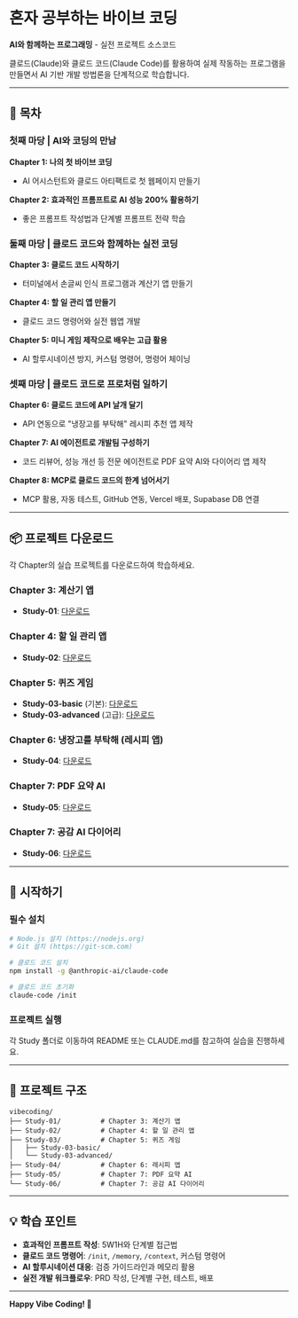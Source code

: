 # 혼자 공부하는 바이브 코딩

**AI와 함께하는 프로그래밍** - 실전 프로젝트 소스코드

클로드(Claude)와 클로드 코드(Claude Code)를 활용하여 실제 작동하는 프로그램을 만들면서 AI 기반 개발 방법론을 단계적으로 학습합니다.

---

## 📖 목차

### 첫째 마당 | AI와 코딩의 만남

**Chapter 1: 나의 첫 바이브 코딩**
- AI 어시스턴트와 클로드 아티팩트로 첫 웹페이지 만들기

**Chapter 2: 효과적인 프롬프트로 AI 성능 200% 활용하기**
- 좋은 프롬프트 작성법과 단계별 프롬프트 전략 학습

### 둘째 마당 | 클로드 코드와 함께하는 실전 코딩

**Chapter 3: 클로드 코드 시작하기**
- 터미널에서 손글씨 인식 프로그램과 계산기 앱 만들기

**Chapter 4: 할 일 관리 앱 만들기**
- 클로드 코드 명령어와 실전 웹앱 개발

**Chapter 5: 미니 게임 제작으로 배우는 고급 활용**
- AI 할루시네이션 방지, 커스텀 명령어, 명령어 체이닝

### 셋째 마당 | 클로드 코드로 프로처럼 일하기

**Chapter 6: 클로드 코드에 API 날개 달기**
- API 연동으로 "냉장고를 부탁해" 레시피 추천 앱 제작

**Chapter 7: AI 에이전트로 개발팀 구성하기**
- 코드 리뷰어, 성능 개선 등 전문 에이전트로 PDF 요약 AI와 다이어리 앱 제작

**Chapter 8: MCP로 클로드 코드의 한계 넘어서기**
- MCP 활용, 자동 테스트, GitHub 연동, Vercel 배포, Supabase DB 연결

---

## 📦 프로젝트 다운로드

각 Chapter의 실습 프로젝트를 다운로드하여 학습하세요.

### Chapter 3: 계산기 앱
- **Study-01**: [다운로드](https://download-directory.github.io/?url=https://github.com/taehojo/vibecoding/tree/master/Study-01)

### Chapter 4: 할 일 관리 앱
- **Study-02**: [다운로드](https://download-directory.github.io/?url=https://github.com/taehojo/vibecoding/tree/master/Study-02)

### Chapter 5: 퀴즈 게임
- **Study-03-basic** (기본): [다운로드](https://download-directory.github.io/?url=https://github.com/taehojo/vibecoding/tree/master/Study-03/Study-03-basic)
- **Study-03-advanced** (고급): [다운로드](https://download-directory.github.io/?url=https://github.com/taehojo/vibecoding/tree/master/Study-03/Study-03-advanced)

### Chapter 6: 냉장고를 부탁해 (레시피 앱)
- **Study-04**: [다운로드](https://download-directory.github.io/?url=https://github.com/taehojo/vibecoding/tree/master/Study-04)

### Chapter 7: PDF 요약 AI
- **Study-05**: [다운로드](https://download-directory.github.io/?url=https://github.com/taehojo/vibecoding/tree/master/Study-05)

### Chapter 7: 공감 AI 다이어리
- **Study-06**: [다운로드](https://download-directory.github.io/?url=https://github.com/taehojo/vibecoding/tree/master/Study-06)

---

## 🚀 시작하기

### 필수 설치
```bash
# Node.js 설치 (https://nodejs.org)
# Git 설치 (https://git-scm.com)

# 클로드 코드 설치
npm install -g @anthropic-ai/claude-code

# 클로드 코드 초기화
claude-code /init
```

### 프로젝트 실행
각 Study 폴더로 이동하여 README 또는 CLAUDE.md를 참고하여 실습을 진행하세요.

---

## 📂 프로젝트 구조

```
vibecoding/
├── Study-01/          # Chapter 3: 계산기 앱
├── Study-02/          # Chapter 4: 할 일 관리 앱
├── Study-03/          # Chapter 5: 퀴즈 게임
│   ├── Study-03-basic/
│   └── Study-03-advanced/
├── Study-04/          # Chapter 6: 레시피 앱
├── Study-05/          # Chapter 7: PDF 요약 AI
└── Study-06/          # Chapter 7: 공감 AI 다이어리
```

---

## 💡 학습 포인트

- **효과적인 프롬프트 작성**: 5W1H와 단계별 접근법
- **클로드 코드 명령어**: `/init`, `/memory`, `/context`, 커스텀 명령어
- **AI 할루시네이션 대응**: 검증 가이드라인과 메모리 활용
- **실전 개발 워크플로우**: PRD 작성, 단계별 구현, 테스트, 배포

---

**Happy Vibe Coding! 🎉**
